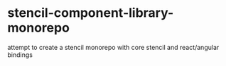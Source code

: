 # stencil-component-library-monorepo
 attempt to create a stencil monorepo with core stencil and react/angular bindings
